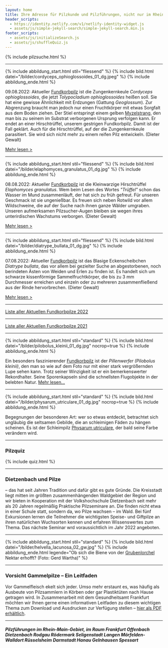 ```yaml
---
layout: home
title: Ihre Adresse für Pilzkunde und Pilzführungen, nicht nur im Rhein-Main-Gebiet
header_scripts:
  - https://identity.netlify.com/v1/netlify-identity-widget.js
  - assets/js/simple-jekyll-search/simple-jekyll-search.min.js
footer_scripts:
  - assets/js/initializeSearch.js
  - assets/js/shuffleQuiz.js
---
```

{% include pilzsuche.html %}

- - -

{% include abbildung_start.html stil="fliessend" %}
{% include bild.html datei="/bilder/cordyceps_ophioglossoides_01_dg.jpeg" %}
{% include abbildung_ende.html %}

09.08.2022: Aktueller [Fundkorbpilz](AA "Glossar-") ist die Zungenkernkeule *Cordyceps ophioglossoides*, die jetzt *Tolypocladium ophioglossoides* heißen soll. Sie hat eine gewisse Ähnlichkeit mit Erdzungen (Gattung *Geoglossum*). Zur Abgrenzung braucht man jedoch nur einen Fruchtkörper mit etwas Sorgfalt aus dem Boden ziehen. Der Stiel entspringt einem gelben [Myzelstrang](Myzel "Glossar"), den man bis zu seinem im Substrat verborgenen Ursprung verfolgen kann. Er endet an einer Hirschtrüffel, unserem gestrigen Fundkorbpilz. Damit ist der Fall geklärt. Auch für die Hirschtrüffel, auf der die Zungenkernkeule parasitiert. Sie wird sich nicht mehr zu einem reifen Pilz entwickeln. (Dieter Gewalt)

[Mehr lesen >](/pilze/cordyceps-ophioglossoides-zungenkernkeule)

<div style="clear:  both"></div>

- - -

{% include abbildung_start.html stil="fliessend" %}
{% include bild.html datei="/bilder/elaphomyces_granulatus_01_dg.jpg" %}
{% include abbildung_ende.html %}

08.08.2022: Aktueller [Fundkorbpilz](AA "Glossar-") ist die Kleinwarzige Hirschtrüffel *Elaphomyces granulatus*. Wem beim Lesen des Wortes *"Trüffel"*  schon das Wasser im Mund zusammenläuft, der hat sich zu früh gefreut. Für unseren Geschmack ist sie ungenießbar. Es freuen sich neben Rotwild vor allem Wildschweine, die auf der Suche nach ihnen ganze Wälder umgraben. Unseren aufmerksamen Pilzsucher-Augen bleiben sie wegen ihres unterirdischen Wachstums verborgen. (Dieter Gewalt)

[Mehr lesen >](/pilze/elaphomyces-granulatus-kleinwarzige-hirschtrüffel)

<div style="clear:  both"></div>

- - -

{% include abbildung_start.html stil="fliessend" %}
{% include bild.html datei="/bilder/diatrype_bullata_01_dg.jpg" %}
{% include abbildung_ende.html %}

07.08.2022: Aktueller [Fundkorbpilz](AA "Glossar-") ist das Blasige Eckenscheibchen *Diatrype bullata*, das vor allem bei gezielter Suche an abgestorbenen, noch berindeten Ästen von Weiden und Erlen zu finden ist. Es handelt sich um schwarze kissenförmige Sammelfruchtkörper, die bis zu 3 mm Durchmesser erreichen und einzeln oder zu mehreren zusammenfließend aus der Rinde hervorbrechen.  (Dieter Gewalt)

[Mehr lesen >](/pilze/diatrype-bullata-blasiges-eckenscheibchen)

<div style="clear:  both"></div>

- - -

[Liste aller Aktuellen Fundkorbpilze 2022](/artikel/liste-aller-aktuellen-fundkorbpilze-2022.html)

- - -

[Liste aller Aktuellen Fundkorbpilze 2021](/artikel/liste-aller-aktuellen-fundkorbpilze-2021.html)

- - -

{% include abbildung_start.html stil="standard" %}
{% include bild.html datei="/bilder/pilobolus_kleinii_01_dg.jpg" nocrop=true %}
{% include abbildung_ende.html %}

Ein besonders faszinierender [Fundkorbpilz](AA "Glossar-") ist der *Pillenwerfer (Pilobolus kleinii)*, den man so wie auf dem Foto nur mit einer stark vergrößernden Lupe sehen kann. Trotz seiner Winzigkeit ist er ein bemerkenswerter Rekordhalter. Seine Sporenkapseln sind die schnellsten Flugobjekte in der belebten Natur. [Mehr lesen...](/pilze/pilobolus-kleinii-pillenwerfer)

- - -

{% include abbildung_start.html stil="standard" %}
{% include bild.html datei="/bilder/physarum_utriculare_01_dg.jpg" nocrop=true %}
{% include abbildung_ende.html %}

Begegnungen der besonderen Art: wer so etwas entdeckt, betrachtet sich ungläubig die seltsamen Gebilde, die an schleimigen Fäden zu hängen scheinen. Es ist der Schleimpilz [Physarum utriculare](/pilze/physarum-utriculare-fadenfruchtschleimpilz), der bald seine Farbe verändern wird.

- - -

### Pilzquiz

{% include quiz.html %}

- - -

### Dietzenbach und Pilze

– das hat seit Jahren Tradition und dafür gibt es gute Gründe. Die Kreisstadt liegt mitten im größten zusammenhängenden Waldgebiet der Region und wir bieten in Kooperation mit der Volkshochschule Dietzenbach seit mehr als 20 Jahren regelmäßig Praktische Pilzseminare an. Die finden nicht etwa in einer Schule statt, sondern da, wo Pilze wachsen – im Wald. Bei fünf Exkursionen lernen die Teilnehmer die wichtigsten Speise- und Giftpilze an ihren natürlichen Wuchsorten kennen und erfahren Wissenswertes zum Thema. Das nächste Seminar wrd voraussichtlich im Jahr 2022 angeboten.  

- - -

{% include abbildung_start.html stil="standard" %}
{% include bild.html datei="/bilder/helvella_lacunosa_02_gw.jpg" %}
{% include abbildung_ende.html legende="Ob sich die Biene von der <a href='/pilze/helvella-lacunosa-grubenlorchel'>Grubenlorchel</a> Nektar erhofft?  (Foto: Gerd Wartha)" %}

- - -

### Vorsicht Gammelpilze – Ein Leitfaden

Vor Gammelfleisch ekelt sich jeder. Umso mehr erstaunt es, was häufig als Ausbeute von Pilzsammlern in Körben oder gar Plastiktüten nach Hause getragen wird. In Zusammenarbeit mit dem Gesundheitsamt Frankfurt möchten wir Ihnen gerne einen informativen Leitfaden zu diesem wichtigen Thema zum Download und Ausdrucken zur Verfügung stellen – [hier als PDF erhältlich](/assets/docs/Fundkorb.de-Gammelpilze.pdf).

- - -

##### Pilzführungen im Rhein-Main-Gebiet, im Raum Frankfurt Offenbach Dietzenbach Rodgau Rödermark Seligenstadt Langen Mörfelden-Walldort Rüsselsheim Darmstadt Hanau Gelnhausen Spessart